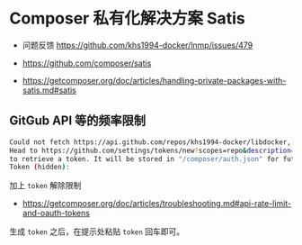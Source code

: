 # Composer 私有化解决方案 Satis

* 问题反馈 https://github.com/khs1994-docker/lnmp/issues/479

* https://github.com/composer/satis

* https://getcomposer.org/doc/articles/handling-private-packages-with-satis.md#satis

## GitGub API 等的频率限制

```bash
Could not fetch https://api.github.com/repos/khs1994-docker/libdocker, please create a GitHub OAuth token to go over the API rate limit
Head to https://github.com/settings/tokens/new?scopes=repo&description=Composer+on+7b6ead567709+2018-05-29+1134
to retrieve a token. It will be stored in "/composer/auth.json" for future use by Composer.
Token (hidden):
```

加上 `token` 解除限制

* https://getcomposer.org/doc/articles/troubleshooting.md#api-rate-limit-and-oauth-tokens

生成 `token` 之后，在提示处粘贴 `token` 回车即可。
